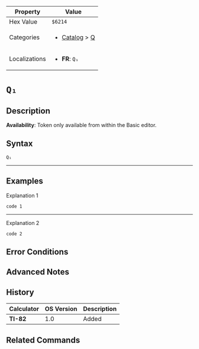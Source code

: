 | Property      | Value |
|---------------|-------|
| Hex Value     | `$6214`|
| Categories    | <ul><li>[Catalog](<../categories/Catalog.md>) > [Q](<../categories/Catalog.md#Q>)</li></ul> |
| Localizations | <ul><li><b>FR</b>: `Q₁`</li></ul> |

# `Q₁`

## Description



<b>Availability</b>: Token only available from within the Basic editor.

## Syntax
`Q₁`

<hr>

## Examples

Explanation 1
```ti-basic
code 1
```
---
Explanation 2
```ti-basic
code 2
```

## Error Conditions


## Advanced Notes


## History
| Calculator | OS Version | Description |
|------------|------------|-------------|
| <b>TI-82</b> | 1.0 | Added

## Related Commands

    